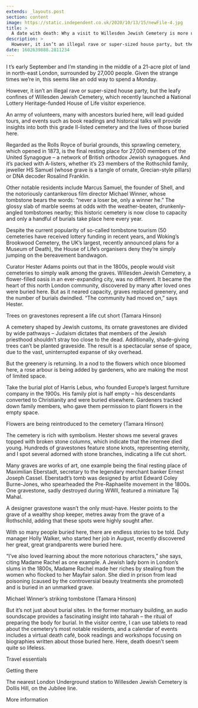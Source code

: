 ```yaml
--- 
extends: _layouts.post 
section: content 
image: https://static.independent.co.uk/2020/10/13/15/newFile-4.jpg 
title: > 
  A date with death: Why a visit to Willesden Jewish Cemetery is more uplifting than morbid 
description: > 
  However, it isn’t an illegal rave or super-sized house party, but the leafy confines of Willesden Jewish Cemetery, which recently launched a National Lottery Heritage-funded House of Life visitor experience.Willesden Jewish Cemetery, a flower-filled oasis in an ever-expanding city, was no different.Flowers are being reintroduced to the cemetery (Tamara Hinson)The cemetery is rich with symbolism.Michael Winner’s striking tombstone (Tamara Hinson)But it’s not just about burial sites.Travel essentialsGetting thereThe nearest London Underground station to Willesden Jewish Cemetery is Dollis Hill, on the Jubilee line. 
date: 1602639888.2811234 
--- 
```

I t’s early September and I’m standing in the middle of a 21-acre plot of land in north-east London, surrounded by 27,000 people. Given the strange times we’re in, this seems like an odd way to spend a Monday.

However, it isn’t an illegal rave or super-sized house party, but the leafy confines of Willesden Jewish Cemetery, which recently launched a National Lottery Heritage-funded House of Life visitor experience.

An army of volunteers, many with ancestors buried here, will lead guided tours, and events such as book readings and historical talks will provide insights into both this grade II-listed cemetery and the lives of those buried here.

Regarded as the Rolls Royce of burial grounds, this sprawling cemetery, which opened in 1873, is the final resting place for 27,000 members of the United Synagogue – a network of British orthodox Jewish synagogues. And it’s packed with A-listers, whether it’s 23 members of the Rothschild family, jeweller HS Samuel (whose grave is a tangle of ornate, Grecian-style pillars) or DNA decoder Rosalind Franklin.

Other notable residents include Marcus Samuel, the founder of Shell, and the notoriously cantankerous film director Michael Winner, whose tombstone bears the words: “never a loser be, only a winner he.” The glossy slab of marble seems at odds with the weather-beaten, drunkenly-angled tombstones nearby; this historic cemetery is now close to capacity and only a handful of burials take place here every year.

Despite the current popularity of so-called tombstone tourism (50 cemeteries have received lottery funding in recent years, and Woking’s Brookwood Cemetery, the UK’s largest, recently announced plans for a Museum of Death), the House of Life’s organisers deny they’re simply jumping on the bereavement bandwagon.

Curator Hester Adams points out that in the 1800s, people would visit cemeteries to simply walk among the graves. Willesden Jewish Cemetery, a flower-filled oasis in an ever-expanding city, was no different. It became the heart of this north London community, discovered by many after loved ones were buried here. But as it neared capacity, graves replaced greenery, and the number of burials dwindled. “The community had moved on,” says Hester.

Trees on gravestones represent a life cut short (Tamara Hinson)

A cemetery shaped by Jewish customs, its ornate gravestones are divided by wide pathways – Judaism dictates that members of the Jewish priesthood shouldn’t stray too close to the dead. Additionally, shade-giving trees can’t be planted graveside. The result is a spectacular sense of space, due to the vast, uninterrupted expanse of sky overhead.

But the greenery is returning. In a nod to the flowers which once bloomed here, a rose arbour is being added by gardeners, who are making the most of limited space.

Take the burial plot of Harris Lebus, who founded Europe’s largest furniture company in the 1900s. His family plot is half empty – his descendants converted to Christianity and were buried elsewhere. Gardeners tracked down family members, who gave them permission to plant flowers in the empty space.

Flowers are being reintroduced to the cemetery (Tamara Hinson)

The cemetery is rich with symbolism. Hester shows me several graves topped with broken stone columns, which indicate that the internee died young. Hundreds of gravestones feature stone knots, representing eternity, and I spot several adorned with stone branches, indicating a life cut short.

Many graves are works of art, one example being the final resting place of Maximilian Eberstadt, secretary to the legendary merchant banker Ernest Joseph Cassel. Eberstadt’s tomb was designed by artist Edward Coley Burne-Jones, who spearheaded the Pre-Raphaelite movement in the 1800s. One gravestone, sadly destroyed during WWII, featured a miniature Taj Mahal.

A designer gravestone wasn’t the only must-have. Hester points to the grave of a wealthy shop keeper, metres away from the grave of a Rothschild, adding that these spots were highly sought after.

With so many people buried here, there are endless stories to be told. Duty manager Holly Walker, who started her job in August, recently discovered her great, great grandparents were buried here.

“I’ve also loved learning about the more notorious characters,” she says, citing Madame Rachel as one example. A Jewish lady born in London’s slums in the 1800s, Madame Rachel made her riches by stealing from the women who flocked to her Mayfair salon. She died in prison from lead poisoning (caused by the controversial beauty treatments she promoted) and is buried in an unmarked grave.

Michael Winner’s striking tombstone (Tamara Hinson)

But it’s not just about burial sites. In the former mortuary building, an audio soundscape provides a fascinating insight into taharah – the ritual of preparing the body for burial. In the visitor centre, I can use tablets to read about the cemetery’s most notable residents, and a calendar of events includes a virtual death café, book readings and workshops focusing on biographies written about those buried here. Here, death doesn’t seem quite so lifeless.

Travel essentials

Getting there

The nearest London Underground station to Willesden Jewish Cemetery is Dollis Hill, on the Jubilee line.

More information